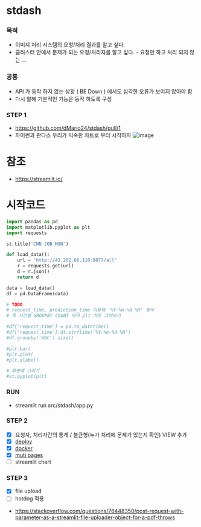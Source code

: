 # stdash
### 목적
- 이미지 처리 시스템의 요청/처리 결과를 알고 싶다.
- 클러스터 안에서 문제가 되는 요청/처리자를 알고 싶다. - 요청만 하고 처리 되지 않는 ...

### 공통
- API 가 동작 하지 않는 상황 ( BE Down ) 에서도 심각한 오류가 보이지 않아야 함
- 다시 말해 기본적인 기능은 동작 하도록 구성

### STEP 1
- https://github.com/dMario24/stdash/pull/1
- 파이썬과 판다스 우리가 익숙한 차트로 부터 시작하자
![image](https://github.com/user-attachments/assets/97df917e-bf5d-43f5-bc6b-86beb6e7e7d1)

# 참조
- https://streamlit.io/


# 시작코드
```python
import pandas as pd
import matplotlib.pyplot as plt
import requests

st.title('CNN JOB MON')

def load_data():
    url = 'http://43.202.66.118:8077/all'
    r = requests.get(url)
    d = r.json()
    return d

data = load_data()
df = pd.DataFrame(data)

# TODO
# request_time, prediction_time 이용해 '%Y-%m-%d %H' 형식
# 즉 시간별 GROUPBY COUNT 하여 plt 차트 그려보기

#df['request_time'] = pd.to_datetime()
#df['request_time'].dt.strftime('%Y-%m-%d %H')
#df.groupby('ABC').size()

#plt.bar(
#plt.plot(
#plt.xlabel(

# 화면에 그리기
#st.pyplot(plt)
```

### RUN
- streamlit run src/stdash/app.py


### STEP 2
- [x] 요청자, 처리자간의 통계 / 불균형(누가 처리에 문제가 있는지 확인) VIEW 추가
- [x] [deploy](https://docs.streamlit.io/deploy/streamlit-community-cloud/get-started/quickstart)
- [x] [docker](https://docs.streamlit.io/deploy/tutorials/docker)
- [x] [muti pages](https://docs.streamlit.io/get-started/fundamentals/additional-features)
- [ ] streamlit chart

### STEP 3
- [x] file upload
- [ ] hotdog 적용
- https://stackoverflow.com/questions/76448350/post-request-with-parameter-as-a-streamlit-file-uploader-object-for-a-pdf-throws
